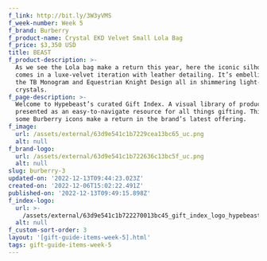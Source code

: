 ```yaml
---
f_link: http://bit.ly/3W3yVMS
f_week-number: Week 5
f_brand: Burberry
f_product-name: Crystal EKD Velvet Small Lola Bag
f_price: $3,350 USD
title: BEAST
f_product-description: >-
  As we see the Lola bag make a return this year, here the iconic silhouette
  comes in a luxe-velvet iteration with leather detailing. It’s embellished with
  the TB Monogram and Equestrian Knight Design all in shimmering light-catching
  crystals.
f_page-description: >-
  Welcome to Hypebeast’s curated Gift Index. A visual library of products is
  presented as an easy-to-navigate resource for all things gifting. This week,
  some Burberry icons make a return in the brand’s latest offering.
f_image:
  url: /assets/external/63d9e541c1b7229cea13bc65_uc.png
  alt: null
f_brand-logo:
  url: /assets/external/63d9e541c1b722636c13bc5f_uc.png
  alt: null
slug: burberry-3
updated-on: '2022-12-13T09:44:23.023Z'
created-on: '2022-12-06T15:02:22.491Z'
published-on: '2022-12-13T09:49:15.898Z'
f_index-logo:
  url: >-
    /assets/external/63d9e541c1b722270013bc45_gift_index_logo_hypebeast_burberry.svg
  alt: null
f_custom-sort-order: 3
layout: '[gift-guide-items-week-5].html'
tags: gift-guide-items-week-5
---
```



